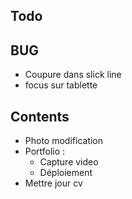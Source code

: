 ## Todo
  
## BUG

- Coupure dans slick line
- focus sur tablette 


## Contents

- Photo modification
- Portfolio :
    - Capture video
    - Déploiement 
- Mettre jour cv